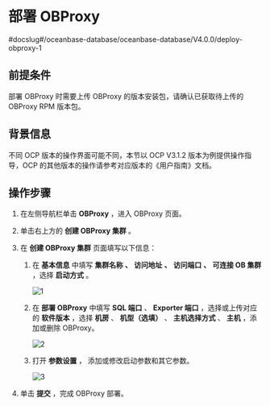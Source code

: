 # 部署 OBProxy
#docslug#/oceanbase-database/oceanbase-database/V4.0.0/deploy-obproxy-1
## 前提条件

部署 OBProxy 时需要上传 OBProxy 的版本安装包，请确认已获取待上传的 OBProxy RPM 版本包。

## 背景信息

不同 OCP 版本的操作界面可能不同，本节以 OCP V3.1.2 版本为例提供操作指导，OCP 的其他版本的操作请参考对应版本的《用户指南》文档。

## 操作步骤

1. 在左侧导航栏单击 **OBProxy** ，进入 OBProxy 页面。

2. 单击右上方的 **创建 OBProxy 集群** 。

3. 在 **创建 OBProxy 集群** 页面填写以下信息：

   1. 在 **基本信息** 中填写 **集群名称** **、** **访问地址** **、** **访问端口** **、** **可连接 OB 集群** ，选择 **启动方式** 。

      ![1](https://help-static-aliyun-doc.aliyuncs.com/assets/img/zh-CN/4141558461/p424060.png)

   2. 在 **部署 OBProxy** 中填写 **SQL 端口** 、 **Exporter 端口** ，选择或上传对应的 **软件版本** ，选择 **机房** 、 **机型（选填）** 、 **主机选择方式** 、 **主机** ，添加或删除 OBProxy。

      ![2](https://help-static-aliyun-doc.aliyuncs.com/assets/img/zh-CN/3141558461/p424064.png)

   3. 打开 **参数设置** ， 添加或修改启动参数和其它参数。

      ![3](https://help-static-aliyun-doc.aliyuncs.com/assets/img/zh-CN/3141558461/p424067.png)

4. 单击 **提交** ，完成 OBProxy 部署。

